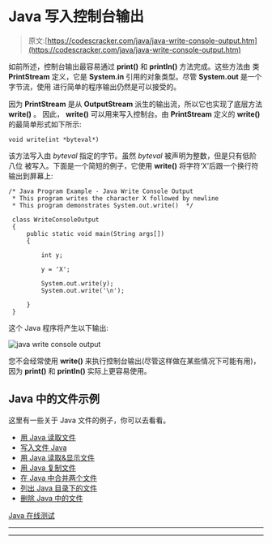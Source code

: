 # Java 写入控制台输出

> 原文:[https://codescracker.com/java/java-write-console-output.htm](https://codescracker.com/java/java-write-console-output.htm)

如前所述，控制台输出最容易通过 **print()** 和 **println()** 方法完成。这些方法由 类 **PrintStream** 定义，它是 **System.in** 引用的对象类型。尽管 **System.out** 是一个字节流，使用 进行简单的程序输出仍然是可以接受的。

因为 **PrintStream** 是从 **OutputStream** 派生的输出流，所以它也实现了底层方法 **write()** 。 因此， **write()** 可以用来写入控制台。由 **PrintStream** 定义的 **write()** 的最简单形式如下所示:

```
void write(int *byteval*)
```

该方法写入由 *byteval* 指定的字节。虽然 *byteval* 被声明为整数，但是只有低阶八位 被写入。下面是一个简短的例子，它使用 **write()** 将字符‘X’后跟一个换行符输出到屏幕上:

```
/* Java Program Example - Java Write Console Output
 * This program writes the character X followed by newline 
 * This program demonstrates System.out.write()  */

 class WriteConsoleOutput
 {
     public static void main(String args[])
     {

         int y;

         y = 'X';

         System.out.write(y);
         System.out.write('\n');

     }
 }
```

这个 Java 程序将产生以下输出:

![java write console output](../Images/90b9093b2abd3c13747b9cd7e2a5a372.png)

您不会经常使用 **write()** 来执行控制台输出(尽管这样做在某些情况下可能有用)，因为 **print()** 和 **println()** 实际上更容易使用。

## Java 中的文件示例

这里有一些关于 Java 文件的例子，你可以去看看。

*   [用 Java 读取文件](/java/program/java-program-read-file.htm)
*   [写入文件 Java](/java/program/java-program-write-to-file.htm)
*   [用 Java 读取&显示文件](/java/program/java-program-read-and-display-file.htm)
*   [用 Java 复制文件](/java/program/java-program-copy-file.htm)
*   [在 Java 中合并两个文件](/java/program/java-program-merge-two-files.htm)
*   [列出 Java 目录下的文件](/java/program/java-program-list-files-in-directory.htm)
*   [删除 Java 中的文件](/java/program/java-program-delete-file.htm)

[Java 在线测试](/exam/showtest.php?subid=1)

* * *

* * *